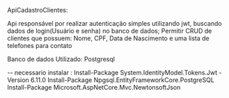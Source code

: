 ApiCadastroClientes:

Api responsável por realizar autenticação simples utilizando jwt, buscando dados de login(Usuário e senha) no banco de dados;
Permitir CRUD de clientes que possuem: Nome, CPF, Data de Nascimento e uma lista de telefones para contato

Banco de dados Utilizado: Postgresql 

-- necessario instalar :
    Install-Package System.IdentityModel.Tokens.Jwt -Version 6.11.0
    Install-Package Npgsql.EntityFrameworkCore.PostgreSQL
    Install-Package Microsoft.AspNetCore.Mvc.NewtonsoftJson
